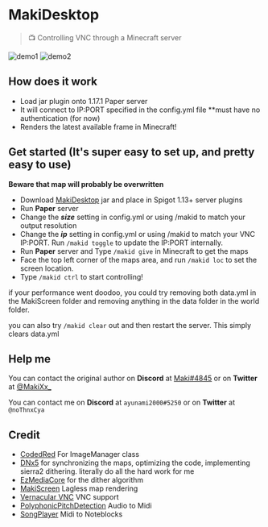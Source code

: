# MakiDesktop
> 📺 Controlling VNC through a Minecraft server

![demo1](https://github.com/ayunami2000/MakiDesktop/raw/master/images/2022-01-02_22.05.29.png)
![demo2](https://github.com/ayunami2000/MakiDesktop/raw/master/images/2022-01-02_22.44.46.png)

## How does it work

- Load jar plugin onto 1.17.1 Paper server
- It will connect to IP:PORT specified in the config.yml file **must have no authentication (for now)
- Renders the latest available frame in Minecraft! 

## Get started (It's super easy to set up, and pretty easy to use)

**Beware that map will probably be overwritten**

- Download [MakiDesktop](https://github.com/ayunami2000/MakiDesktop/actions) jar and place in Spigot 1.13+ server plugins
- Run **Paper** server
- Change the ***size*** setting in config.yml or using /makid to match your output resolution
- Change the ***ip*** setting in config.yml or using /makid to match your VNC IP:PORT. Run `/makid toggle` to update the IP:PORT internally.
- Run **Paper** server and Type `/makid give` in Minecraft to get the maps
- Face the top left corner of the maps area, and run `/makid loc` to set the screen location.
- Type `/makid ctrl` to start controlling!

if your performance went doodoo, you could try removing both data.yml in the MakiScreen folder and removing anything in the data folder in the world folder.

you can also try `/makid clear` out and then restart the server. This simply clears data.yml

## Help me

You can contact the original author on **Discord** at [Maki#4845](https://maki.cat/discord) or on **Twitter** at [@MakiXx_](https://twitter.com/MakiXx_)

You can contact me on **Discord** at `ayunami2000#5250` or on **Twitter** at `@noThnxCya`

## Credit
- [CodedRed](https://www.youtube.com/channel/UC_kPUW3XPrCCRT9a4Pnf1Tg) For ImageManager class
- [DNx5](https://github.com/dnx5) for synchronizing the maps, optimizing the code, implementing sierra2 dithering. literally do all the hard work for me
- [EzMediaCore](https://github.com/MinecraftMediaLibrary/EzMediaCore) for the dither algorithm
- [MakiScreen](https://github.com/makitsune/MakiScreen) Lagless map rendering
- [Vernacular VNC](https://github.com/shinyhut/vernacular-vnc) VNC support
- [PolyphonicPitchDetection](https://github.com/tjrantal/PolyphonicPitchDetection) Audio to Midi
- [SongPlayer](https://github.com/hhhzzzsss/SongPlayer) Midi to Noteblocks